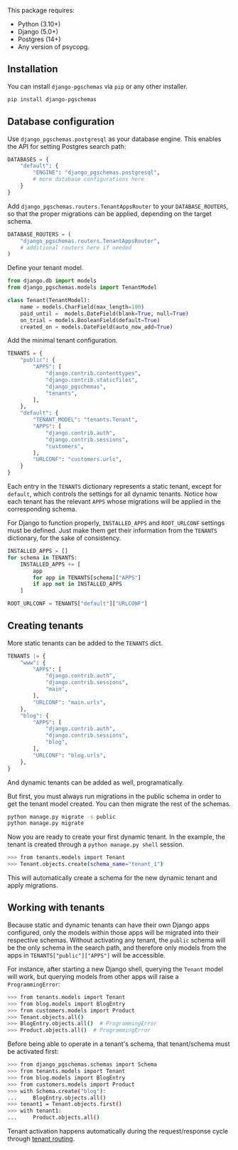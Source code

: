 This package requires:

- Python (3.10+)
- Django (5.0+)
- Postgres (14+)
- Any version of psycopg.

## Installation

You can install `django-pgschemas` via `pip` or any other installer.

```bash
pip install django-pgschemas
```

## Database configuration

Use `django_pgschemas.postgresql` as your database engine. This enables the API for setting Postgres search path:

```python title="settings.py"
DATABASES = {
    "default": {
        "ENGINE": "django_pgschemas.postgresql",
        # more database configurations here
    }
}
```

Add `django_pgschemas.routers.TenantAppsRouter` to your `DATABASE_ROUTERS`, so that the proper migrations can be applied, depending on the target schema.

```python title="settings.py"
DATABASE_ROUTERS = (
    "django_pgschemas.routers.TenantAppsRouter",
    # additional routers here if needed
)
```

Define your tenant model.

```python title="tenants/models.py"
from django.db import models
from django_pgschemas.models import TenantModel

class Tenant(TenantModel):
    name = models.CharField(max_length=100)
    paid_until =  models.DateField(blank=True, null=True)
    on_trial = models.BooleanField(default=True)
    created_on = models.DateField(auto_now_add=True)
```

Add the minimal tenant configuration.

```python title="settings.py"
TENANTS = {
    "public": {
        "APPS": [
            "django.contrib.contenttypes",
            "django.contrib.staticfiles",
            "django_pgschemas",
            "tenants",
        ],
    },
    "default": {
        "TENANT_MODEL": "tenants.Tenant",
        "APPS": [
            "django.contrib.auth",
            "django.contrib.sessions",
            "customers",
        ],
        "URLCONF": "customers.urls",
    }
}
```

Each entry in the `TENANTS` dictionary represents a static tenant, except for `default`, which controls the settings for all dynamic tenants. Notice how each tenant has the relevant `APPS` whose migrations will be applied in the corresponding schema.

For Django to function properly, `INSTALLED_APPS` and `ROOT_URLCONF` settings must be defined. Just make them get their information from the `TENANTS` dictionary, for the sake of consistency.

```python title="settings.py"
INSTALLED_APPS = []
for schema in TENANTS:
    INSTALLED_APPS += [
        app
        for app in TENANTS[schema]["APPS"]
        if app not in INSTALLED_APPS
    ]

ROOT_URLCONF = TENANTS["default"]["URLCONF"]
```

## Creating tenants

More static tenants can be added to the `TENANTS` dict.

```python title="settings.py"
TENANTS |= {
    "www": {
        "APPS": [
            "django.contrib.auth",
            "django.contrib.sessions",
            "main",
        ],
        "URLCONF": "main.urls",
    },
    "blog": {
        "APPS": [
            "django.contrib.auth",
            "django.contrib.sessions",
            "blog",
        ],
        "URLCONF": "blog.urls",
    },
}
```

And dynamic tenants can be added as well, programatically.

But first, you must always run migrations in the public schema in order to get the tenant model created. You can then migrate the rest of the schemas.

```bash
python manage.py migrate -s public
python manage.py migrate
```

Now you are ready to create your first dynamic tenant. In the example, the tenant is created through a `python manage.py shell` session.

```bash
>>> from tenants.models import Tenant
>>> Tenant.objects.create(schema_name="tenant_1")
```

This will automatically create a schema for the new dynamic tenant and apply migrations.

## Working with tenants

Because static and dynamic tenants can have their own Django apps configured, only the models within those apps will be migrated into their respective schemas. Without activating any tenant, the `public` schema will be the only schema in the search path, and therefore only models from the apps in `TENANTS["public"]["APPS"]` will be accessible.

For instance, after starting a new Django shell, querying the `Tenant` model will work, but querying models from other apps will raise a `ProgrammingError`:

```bash hl_lines="5 6"
>>> from tenants.models import Tenant
>>> from blog.models import BlogEntry
>>> from customers.models import Product
>>> Tenant.objects.all()
>>> BlogEntry.objects.all()  # ProgrammingError
>>> Product.objects.all()  # ProgrammingError
```

Before being able to operate in a tenant's schema, that tenant/schema must be activated first:

```bash hl_lines="1 5 8"
>>> from django_pgschemas.schemas import Schema
>>> from tenants.models import Tenant
>>> from blog.models import BlogEntry
>>> from customers.models import Product
>>> with Schema.create("blog"):
...     BlogEntry.objects.all()
>>> tenant1 = Tenant.objects.first()
>>> with tenant1:
...     Product.objects.all()
```

Tenant activation happens automatically during the request/response cycle through [tenant routing](routing.md).
